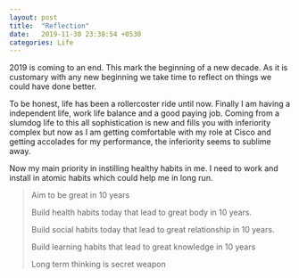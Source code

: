 ```yaml
---
layout: post
title:  "Reflection"
date:   2019-11-30 23:38:54 +0530
categories: Life
---
```


2019 is coming to an end. This mark the beginning of a new decade. As it is customary with any new beginning we take 
time to reflect on things we could have done better.

To be honest, life has been a rollercoster ride until now. Finally I am having a independent life, work life balance and 
a good paying job. Coming from a slumdog life  to this all sophistication is new  and fills you with inferiority 
complex but now as I am getting comfortable with my role at Cisco and getting accolades for my performance, the 
inferiority seems to sublime away.


Now my main priority in instilling healthy habits in me. I need to work and install in atomic habits which could help
me in long run.

>Aim to be great in 10 years
>
>Build health habits today that lead to great body in 10 years.
>
>Build social habits today that lead to great relationship in 10 years.
>
>Build learning habits that lead to great knowledge in 10 years
>
>Long term thinking is secret weapon


